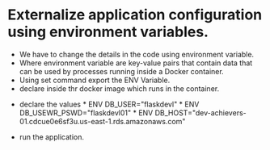 # Externalize application configuration using environment variables.
* We have to change the details in the code using environment variable.
* Where environment variable are key-value pairs that contain data that can be used by processes running inside a Docker container.
* Using set command export the ENV Variable.
* declare inside thr docker image which runs in the container.
 - declare the values
         * ENV DB_USER="flaskdevl"
         * ENV DB_USEWR_PSWD="flaskdevl01"
         * ENV DB_HOST="dev-achievers-01.cdcue0e6sf3u.us-east-1.rds.amazonaws.com"

* run the application.